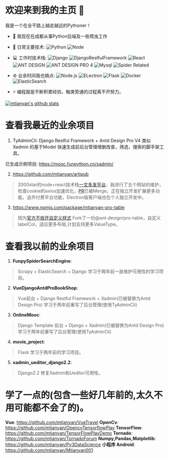 # 欢迎来到我的主页 👋

我是一个在全干路上越走越远的Pythoner！

- 🏢 我现在在成都从事Python后端及一些爬虫工作
- 🚀 日常主要技术:
  ![Python](https://img.shields.io/badge/-Python-8fcfd1?style=plastic&logo=Python)
  ![Node](https://img.shields.io/badge/-JavaScript-black?style=plastic&logo=javascript)
- 💻 工作时技术栈:
  ![Django](https://img.shields.io/badge/-Django-092E20?style=plastic&logo=Django)
  ![DjangoRestfulFramework](https://img.shields.io/badge/Django%20REST%20framework-latest-red)
  ![React](https://img.shields.io/badge/-React-3b2e5a?style=plastic&logo=react)
  ![ANT DESIGN](https://img.shields.io/badge/antd-4-blue)
  ![ANT DESIGN PRO 4](  https://img.shields.io/badge/antd--design--pro-4-blue)
  ![Mysql](https://img.shields.io/badge/mysql-8-yellowgreen)
  ![Spider Related](https://img.shields.io/badge/Spider%20Related-all-lightgrey) 
- ⚙️ 业余时间我也搞点: 
![Node.js](https://img.shields.io/badge/node-latest-green)
![ELectron](https://img.shields.io/badge/ELectron-latest-orange)
![Flask](https://img.shields.io/badge/flask-latest-brightgreen)
![Docker](https://img.shields.io/badge/docker-latest-yellow)
![ElasticSearch](https://img.shields.io/badge/Elasticsearch-latest-green)

- ⚡️ 编程就是不断积累经验，触类旁通的过程离不开努力。

[![mtianyan's github stats](https://github-readme-stats.vercel.app/api?username=mtianyan&show_icons=true)](https://github.com/mtianyan)


# 查看我最近的业余项目
1. TyAdminCli: Django Restful Framework + Antd Design Pro V4 类似Xadmin 的基于Model 快速生成前后台管理增删改查，筛选，搜索的脚手架工具。

已生成示例项目: https://mooc.funpython.cn/xadmin/

2. https://github.com/mtianyan/artipub

>2000star的node+react技术栈[一文多发平台](https://github.com/crawlab-team/artipub)，我进行了五个网站的维护，检查cookie的axios加速优化，[PR](https://github.com/crawlab-team/artipub/pull/110)已被Merge。正在独立开发扩展更多功能，追齐付费平台功能，Electron版客户端也在个人独立开发中。

3. https://www.npmjs.com/package/mtianyan-pro-table

>因为[官方不放开自定义样式](https://github.com/ant-design/pro-table/issues/292) Fork了一份@ant-design/pro-table，自定义labelCol，适应更多布局,计划支持更多ValueType。

# 查看我以前的业余项目

1. **FunpySpiderSearchEngine**: 
>Scrapy + ElasticSearch + Django 学习于两年前一直维护可用性的学习项目。 
2. **VueDjangoAntdProBookShop**: 
>Vue前台 + Django Restful Framework + Xadmin(已被替换为Antd Design Pro) 学习于两年前重写了后台管理(使用TyAdminCli)
3. **OnlineMooc**: 
>Django Template 前台 + Django + Xadmin(已被替换为Antd Design Pro) 学习于两年前重写了后台管理(使用TyAdminCli)
4. **movie_project**: 
>Flask 学习于两年前的学习项目。
5. **xadmin_ueditor_django2.2**: 
>Django2.2 修复Xadmin和Ueditor可用性。

# 学了一点的(包含一些好几年前的,太久不用可能都不会了的)。

**Vue**: https://github.com/mtianyan/VueTravel
**OpenCv**: https://github.com/mtianyan/OpencvTensorflowPlay
**TensorFlow**: https://github.com/mtianyan/TensorFlowPlayDemo
**Tornado**: https://github.com/mtianyan/TornadoForum
**Numpy,Pandas,Matplotlib**: https://github.com/mtianyan/Py3DataScience
**小程序 Android**: https://github.com/mtianyan/Mtianyan001

